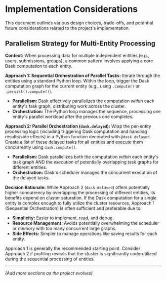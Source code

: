 # Implementation Considerations

This document outlines various design choices, trade-offs, and potential future considerations related to the project's implementation.

## Parallelism Strategy for Multi-Entity Processing

**Context:** When processing data for multiple independent entities (e.g., users, submissions, groups), a common pattern involves applying a core Dask computation to each entity.

**Approach 1: Sequential Orchestration of Parallel Tasks:**
Iterate through the entities using a standard Python loop. Within the loop, trigger the Dask computation graph for the current entity (e.g., using `.compute()` or `.persist().compute()`).
*   **Parallelism:** Dask effectively parallelizes the computation *within* each entity's task graph, distributing work across the cluster.
*   **Orchestration:** The Python loop manages the sequence, processing one entity's parallel workload after the previous one completes.

**Approach 2: Parallel Orchestration (`dask.delayed`):**
Wrap the per-entity processing logic (including triggering Dask computation and handling results/side effects) in a Python function decorated with `@dask.delayed`. Create a list of these delayed tasks for all entities and execute them concurrently using `dask.compute()`.
*   **Parallelism:** Dask parallelizes both the computation *within* each entity's task graph AND the *execution* of potentially overlapping task graphs for different entities.
*   **Orchestration:** Dask's scheduler manages the concurrent execution of the delayed tasks.

**Decision Rationale:**
While Approach 2 (`dask.delayed`) offers potentially higher concurrency by overlapping the processing of different entities, its benefits depend on cluster saturation. If the Dask computation for a single entity is complex enough to fully utilize the cluster resources, Approach 1 (Sequential Orchestration) is often sufficient and preferable due to:
*   **Simplicity:** Easier to implement, read, and debug.
*   **Resource Management:** Avoids potentially overwhelming the scheduler or memory with too many concurrent large graphs.
*   **Side Effects:** Simpler to manage operations like saving results for each entity.

Approach 1 is generally the recommended starting point. Consider Approach 2 if profiling reveals that the cluster is significantly underutilized during the sequential processing of entities.

---
*(Add more sections as the project evolves)* 